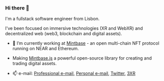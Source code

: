 ### Hi there 👋

I'm a fullstack software engineer from Lisbon. 

I've been focused on immersive technologies (XR and WebXR) and decentralized web (web3, blockchain and digital assets).

- 🔭 I’m currently working at [Mintbase](https://github.com/Mintbase/) - an open multi-chain NFT protocol running on NEAR and Ethereum.
- Making [Mintbase.js](https://github.com/Mintbase/mintbase-js) a powerful open-source library for creating and trading digital assets. 


- 📫 e-mail: [Professional e-mail](mailto:luis@mintbase.io), [Personal e-mail](mailto:microchipgnu@gmail.com), [Twitter](https://twitter.com/microchipgnu), [3XR](https://twitter.com/threexr_)
